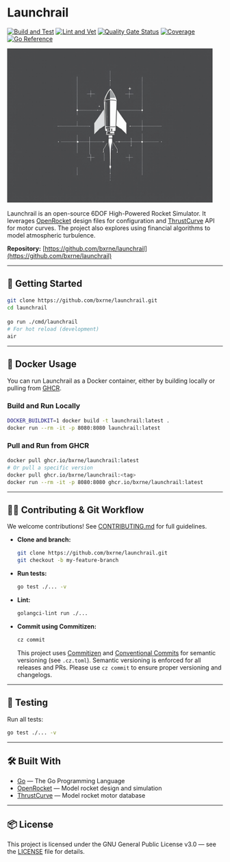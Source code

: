 # Launchrail

[![Build and Test](https://github.com/bxrne/launchrail/actions/workflows/build_test.yaml/badge.svg)](https://github.com/bxrne/launchrail/actions/workflows/build_test.yaml)
[![Lint and Vet](https://github.com/bxrne/launchrail/actions/workflows/lint_vet.yaml/badge.svg)](https://github.com/bxrne/launchrail/actions/workflows/lint_vet.yaml)
[![Quality Gate Status](https://sonarcloud.io/api/project_badges/measure?project=bxrne_launchrail&metric=alert_status)](https://sonarcloud.io/summary/new_code?id=bxrne_launchrail)
[![Coverage](https://sonarcloud.io/api/project_badges/measure?project=bxrne_launchrail&metric=coverage)](https://sonarcloud.io/summary/new_code?id=bxrne_launchrail)
[![Go Reference](https://pkg.go.dev/badge/github.com/bxrne/launchrail.svg)](https://pkg.go.dev/github.com/bxrne/launchrail)

<img alt="logo" src="./logo.jpg" height=360 />

Launchrail is an open-source 6DOF High-Powered Rocket Simulator. It leverages [OpenRocket](http://openrocket.info/) design files for configuration and [ThrustCurve](https://www.thrustcurve.org/) API for motor curves. The project also explores using financial algorithms to model atmospheric turbulence.

**Repository:** [https://github.com/bxrne/launchrail](https://github.com/bxrne/launchrail)

---

## 🚀 Getting Started

```sh
git clone https://github.com/bxrne/launchrail.git
cd launchrail

go run ./cmd/launchrail
# For hot reload (development)
air
```

---

## 🐳 Docker Usage

You can run Launchrail as a Docker container, either by building locally or pulling from [GHCR](https://github.com/bxrne/launchrail/pkgs/container/launchrail).

### Build and Run Locally

```sh
DOCKER_BUILDKIT=1 docker build -t launchrail:latest .
docker run --rm -it -p 8080:8080 launchrail:latest
```

### Pull and Run from GHCR

```sh
docker pull ghcr.io/bxrne/launchrail:latest
# Or pull a specific version
docker pull ghcr.io/bxrne/launchrail:<tag>
docker run --rm -it -p 8080:8080 ghcr.io/bxrne/launchrail:latest
```

---

## 🧑‍💻 Contributing & Git Workflow

We welcome contributions! See [CONTRIBUTING.md](CONTRIBUTING.md) for full guidelines.

- **Clone and branch:**
  ```sh
  git clone https://github.com/bxrne/launchrail.git
  git checkout -b my-feature-branch
  ```
- **Run tests:**
  ```sh
  go test ./... -v
  ```
- **Lint:**
  ```sh
  golangci-lint run ./...
  ```
- **Commit using Commitizen:**
  ```sh
  cz commit
  ```
  This project uses [Commitizen](https://commitizen-tools.github.io/commitizen/) and [Conventional Commits](https://www.conventionalcommits.org/en/v1.0.0/) for semantic versioning (see `.cz.toml`).
  Semantic versioning is enforced for all releases and PRs. Please use `cz commit` to ensure proper versioning and changelogs.

---

## 🧪 Testing

Run all tests:
```sh
go test ./... -v
```

---

## 🛠️ Built With

- [Go](https://golang.org/) — The Go Programming Language
- [OpenRocket](http://openrocket.info/) — Model rocket design and simulation
- [ThrustCurve](https://www.thrustcurve.org/) — Model rocket motor database

---

## 📦 License

This project is licensed under the GNU General Public License v3.0 — see the [LICENSE](LICENSE) file for details.
